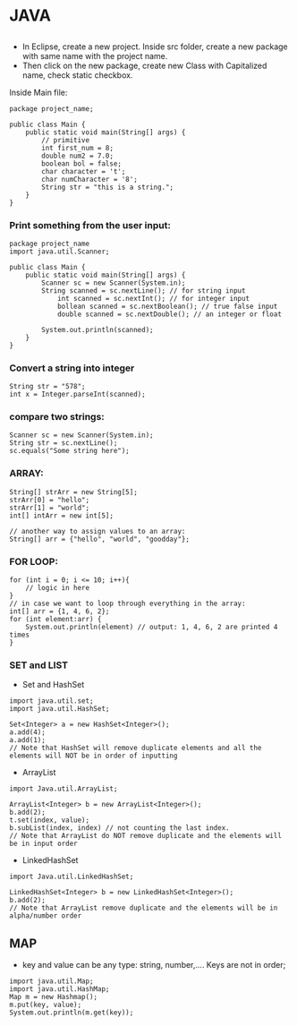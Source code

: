 # JAVA
##
- In Eclipse, create a new project. Inside src folder, create a new package with same name with the project name. 
- Then click on the new package, create new Class with Capitalized name, check static checkbox.

Inside Main file:
```
package project_name;

public class Main {
	public static void main(String[] args) {
		// primitive 
		int first_num = 8;
		double num2 = 7.0;
		boolean bol = false;
		char character = 't';
		char numCharacter = '8';
		String str = "this is a string.";		
	}
}

```

### Print something from the user input:
```
package project_name
import java.util.Scanner;

public class Main {
	public static void main(String[] args) {
		Scanner sc = new Scanner(System.in);
		String scanned = sc.nextLine(); // for string input
	        int scanned = sc.nextInt(); // for integer input
	        bollean scanned = sc.nextBoolean(); // true false input
	        double scanned = sc.nextDouble(); // an integer or float
		
		System.out.println(scanned);
	}
}

```

### Convert a string into integer
```
String str = "578";
int x = Integer.parseInt(scanned);
```

### compare two strings:
```
Scanner sc = new Scanner(System.in);
String str = sc.nextLine();
sc.equals("Some string here");	
```

### ARRAY:
```
String[] strArr = new String[5];
strArr[0] = "hello";
strArr[1] = "world";
int[] intArr = new int[5];

// another way to assign values to an array:
String[] arr = {"hello", "world", "goodday"};
```

### FOR LOOP:
```
for (int i = 0; i <= 10; i++){
	// logic in here
}
// in case we want to loop through everything in the array:
int[] arr = {1, 4, 6, 2};
for (int element:arr) {
	System.out.println(element) // output: 1, 4, 6, 2 are printed 4 times 
}
```

### SET and LIST
- Set and HashSet
```
import java.util.set;
import java.util.HashSet;

Set<Integer> a = new HashSet<Integer>();
a.add(4);
a.add(1);
// Note that HashSet will remove duplicate elements and all the elements will NOT be in order of inputting
```
- ArrayList
```
import Java.util.ArrayList;

ArrayList<Integer> b = new ArrayList<Integer>();
b.add(2);
t.set(index, value);
b.subList(index, index) // not counting the last index.
// Note that ArrayList do NOT remove duplicate and the elements will be in input order
```

- LinkedHashSet
```
import Java.util.LinkedHashSet;

LinkedHashSet<Integer> b = new LinkedHashSet<Integer>();
b.add(2);
// Note that ArrayList remove duplicate and the elements will be in alpha/number order
```

## MAP
- key and value can be any type: string, number,.... Keys are not in order;
```
import java.util.Map;
import java.util.HashMap;
Map m = new Hashmap();
m.put(key, value);
System.out.println(m.get(key));

```
